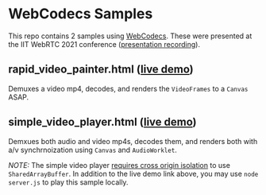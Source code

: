 # WebCodecs Samples

This repo contains 2 samples using [WebCodecs](https://w3c.github.io/webcodecs/). These were presented at the IIT WebRTC 2021 conference ([presentation recording](https://www.youtube.com/watch?v=U8T5U8sN5d4)).

## rapid_video_painter.html ([live demo](https://wc-talk.netlify.app/rapid_video_painter.html))

Demuxes a video mp4, decodes, and renders the `VideoFrames` to a `Canvas` ASAP.

## simple_video_player.html ([live demo](https://wc-talk.netlify.app/simple_video_player.html))

Demxues both audio and video mp4s, decodes them, and renders both with a/v synchrnoization using `Canvas` and `AudioWorklet`.

*NOTE:* The simple video player [requires cross origin isolation](https://web.dev/cross-origin-isolation-guide/) to use `SharedArrayBuffer`. In addition to the live demo link above, you may use `node server.js` to play this sample locally. 
